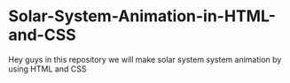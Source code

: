 # Solar-System-Animation-in-HTML-and-CSS
Hey guys in this repository we will make solar system system animation by using HTML and CSS
